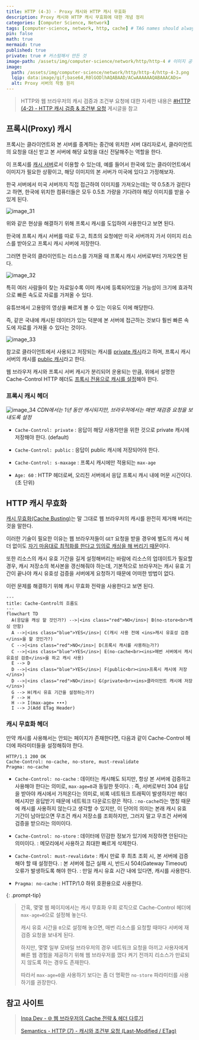 ```yaml
---
title: HTTP (4-3) - Proxy 캐시와 HTTP 캐시 무효화
description: Proxy 캐시와 HTTP 캐시 무효화에 대한 개념 정리
categories: [Computer Science, Network]
tags: [computer-science, network, http, cache] # TAG names should always be lowercase
pin: false
math: true
mermaid: true
published: true
private: true # 커스텀해서 만든 것
image-path: /assets/img/computer-science/network/http/http-4 # 이미지 공통 경로 변수
image:
  path: /assets/img/computer-science/network/http/http-4/http-4-3.png
  lqip: data:image/gif;base64,R0lGODlhAQABAAD/ACwAAAAAAQABAAACADs=
  alt: Proxy 서버의 작동 원리
---
```


> HTTP와 웹 브라우저의 캐시 검증과 조건부 요청에 대한 자세한 내용은 [#HTTP (4-2) - HTTP 캐시 검증 & 조건부 요청][http-4-2] 게시글을 참고

## 프록시(Proxy) 캐시

프록시는 클라이언트와 본 서버를 중계하는 중간에 위치한 서버 대리자로서, 클라이언트의 요청을 대신 받고 본 서버에 해당 요청을 대신 전달해주는 역할을 한다.

이 프록시를 <ins>캐시 서버</ins>로서 이용할 수 있는데, 예를 들어서 한국에 있는 클라이언트에서 이미지가 필요한 상황이고, 해당 이미지의 본 서버가 미국에 있다고 가정해보자.

한국 서버에서 미국 서버까지 직접 접근하여 이미지를 가져오는데는 약 0.5초가 걸린다고 하면, 한국에 위치한 컴퓨터들은 모두 0.5초 가량을 기다려야 해당 이미지를 받을 수 있게 된다.

![image_31][image_31]

위와 같은 현상을 해결하기 위해 프록시 캐시를 도입하여 사용한다고 보면 된다.

한국에 프록시 캐시 서버를 따로 두고, 최초의 요청에만 미국 서버까지 가서 이미지 리소스를 받아오고 프록시 캐시 서버에 저장한다.

그러면 한국의 클라이언트는 리소스를 가져올 때 프록시 캐시 서버로부터 가져오면 된다.

![image_32][image_32]

특히 여러 사람들이 찾는 자료일수록 이미 캐시에 등록되어있을 가능성이 크기에 효과적으로 빠른 속도로 자료를 가져올 수 있다.

유튜브에서 고용량의 영상을 빠르게 볼 수 있는 이유도 이에 해당한다.

즉, 같은 국내에 캐시된 데이터가 있는 덕분에 본 서버에 접근하는 것보다 훨씬 빠른 속도에 자료를 가져올 수 있다는 것이다.

![image_33][image_33]

참고로 클라이언트에서 사용되고 저장되는 캐시를 <ins class="red">private 캐시</ins>라고 하며, 프록시 캐시 서버의 캐시를 <ins class="blue">public 캐시</ins>라고 한다.

웹 브라우저 캐시와 프록시 서버 캐시가 분리되어 운용되는 만큼, 위에서 설명한 Cache-Control HTTP 헤더도 <ins>프록시 전용으로 캐시를 설정</ins>해야 한다.

### 프록시 캐시 헤더

![image_34][image_34]
_CDN에서는 1년 동안 캐시되지만, 브라우저에서는 매번 재검증 요청을 보내도록 설정_

- `Cache-Control: private`
  : 응답이 해당 사용자만을 위한 것으로 private 캐시에 저장해야 한다. (default)

- `Cache-Control: public`
  : 응답이 public 캐시에 저장되어야 한다.

- `Cache-Control: s-maxage`
  : 프록시 캐시에만 적용되는 `max-age`

- `Age: 60`
  : HTTP 헤더로써, 오리진 서버에서 응답 프록시 캐시 내에 머문 시간이다.(초 단위)

## HTTP 캐시 무효화

<ins>캐시 무효화(Cache Busting)</ins>는 말 그대로 웹 브라우저의 캐시를 완전히 제거해 버리는 것을 말한다.

이러한 기술이 필요한 이유는 웹 브라우저들이 `GET` 요청을 받을 경우에 별도의 캐시 헤더 없이도 <ins class="red">자기 마음대로 최적화를 한다고 임의로 캐싱을 해 버리기 때문</ins>이다.

또한 리소스의 캐시 유효 기간을 길게 설정해버리는 바람에 리소스의 업데이트가 필요할 경우, 캐시 저장소의 복사본을 갱신해줘야 하는데, 기본적으로 브라우저는 캐시 유효 기간이 끝나야 캐시 유효성 검증을 서버에게 요청하기 때문에 어떠한 방법이 없다.

이런 문제를 해결하기 위해 캐시 무효화 전략을 사용한다고 보면 된다.

```mermaid
---
title: Cache-Control의 흐름도
---
flowchart TD
  A(응답을 캐싱 할 것인가?) -->|<ins class="red">NO</ins>| B(no-store<br>캐싱 안함)
  A -->|<ins class="blue">YES</ins>| C(캐시 사용 전에 <ins>캐시 유효성 검증</ins>을 할 것인가?)
  C -->|<ins class="red">NO</ins>| D(프록시 캐시를 사용하는가?)
  C -->|<ins class="blue">YES</ins>| E(no-cache<br><ins>매번 서버에서 캐시 유효성 검증</ins>을 하고 캐시 사용)
  E --> D
  D -->|<ins class="blue">YES</ins>| F(public<br><ins>프록시 캐시에 저장</ins>)
  D -->|<ins class="red">NO</ins>| G(private<br><ins>클라이언트 캐시에 저장</ins>)
  G --> H(캐시 유효 기간을 설정하는가?)
  F --> H
  H --> I(max-age= ∙∙∙)
  I --> J(Add ETag Header)
```

### 캐시 무효화 헤더

만약 캐시를 사용해서는 안되는 페이지가 존재한다면, 다음과 같이 Cache-Control 헤더에 파라미터들을 설정해줘야 한다.

```http
HTTP/1.1 200 OK
Cache-Control: no-cache, no-store, must-revalidate
Pragma: no-cache
```

- `Cache-Control: no-cache`
  : 데이터는 캐시해도 되지만, 항상 본 서버에 검증하고 사용해야 한다는 의미로, `max-age=0`과 동일한 뜻이다.
  : 즉, 서버로부터 304 응답을 받아야 캐시에서 가져온다는 의미로, 비록 네트워크 트래픽이 발생하지만 헤더 메시지만 응답받기 때문에 네트워크 다운로드량은 적다.
  : `no-cache`라는 명칭 때문에 캐시를 사용하지 않는다고 생각할 수 있지만, 이 단어의 의미는 본래 캐시 유효 기간이 남아있으면 무조건 캐시 저장소를 조회하지만, 그러지 말고 무조건 서버에 검증을 받으라는 의미이다.

- `Cache-Control: no-store`
  : 데이터에 민감한 정보가 있기에 저장하면 안된다는 의미이다.
  : 메모리에서 사용하고 최대한 빠르게 삭제한다.

- `Cache-Control: must-revalidate`
  : 캐시 만료 후 최초 조회 시, 본 서버에 검증해야 할 때 설정한다.
  : 본 서버에 접근 실패 시, 반드시 504(Gateway Timeout) 오류가 발생하도록 해야 한다.
  : 만일 캐시 유효 시간 내에 있다면, 캐시를 사용한다.

- `Pragma: no-cache`
  : HTTP/1.0 하위 호환용으로 사용한다.

{: .prompt-tip}

> 간혹, 몇몇 웹 페이지에서는 캐시 무효화 우회 로직으로 Cache-Control 헤더에 `max-age=0`으로 설정해 놓는다.
>
> 캐시 유효 시간을 `0`으로 설정해 놓으면, 매번 리소스를 요청할 때마다 서버에 재검증 요청을 보내게 된다.
>
> 하지만, 몇몇 일부 모바일 브라우저의 경우 네트워크 요청을 아끼고 사용자에게 빠른 웹 경험을 제공하기 위해 웹 브라우저를 껐다 켜기 전까지 리소스가 만료되지 않도록 하는 경우도 존재한다.
>
> 따라서 `max-age=0`을 사용하기 보다는 좀 더 명확한 `no-store` 파라미터를 사용하기를 권장한다.

## 참고 사이트

> [Inpa Dev - 🌐 웹 브라우저의 Cache 전략 & 헤더 다루기][ref_site_1]
>
> [Semantics - HTTP (7) - 캐시와 조건부 요청 (Last-Modified / ETag)][ref_site_2]

<!-- 이미지 -->

[image_1]: {{page.image-path}}/http-4_1.png
[image_2]: {{page.image-path}}/http-4_2.png
[image_3]: {{page.image-path}}/http-4_3.png
[image_4]: {{page.image-path}}/http-4_4.png
[image_5]: {{page.image-path}}/http-4_5.png
[image_6]: {{page.image-path}}/http-4_6.png
[image_7]: {{page.image-path}}/http-4_7.png
[image_8]: {{page.image-path}}/http-4_8.png
[image_9]: {{page.image-path}}/http-4_9.png
[image_10]: {{page.image-path}}/http-4_10.png
[image_11_dark]: {{page.image-path}}/http-4_11_dark.png
[image_12_dark]: {{page.image-path}}/http-4_12_dark.png
[image_11_light]: {{page.image-path}}/http-4_11_light.png
[image_12_light]: {{page.image-path}}/http-4_12_light.png
[image_13]: {{page.image-path}}/http-4_13.png
[image_14]: {{page.image-path}}/http-4_14.png
[image_15]: {{page.image-path}}/http-4_15.png
[image_16]: {{page.image-path}}/http-4_16.png
[image_17]: {{page.image-path}}/http-4_17.png
[image_18]: {{page.image-path}}/http-4_18.png
[image_19]: {{page.image-path}}/http-4_19.png
[image_20]: {{page.image-path}}/http-4_20.png
[image_21]: {{page.image-path}}/http-4_21.png
[image_22]: {{page.image-path}}/http-4_22.png
[image_23]: {{page.image-path}}/http-4_23.png
[image_23_dark]: {{page.image-path}}/http-4_23_dark.png
[image_23_light]: {{page.image-path}}/http-4_23_light.png
[image_24]: {{page.image-path}}/http-4_24.png
[image_25]: {{page.image-path}}/http-4_25.png
[image_26]: {{page.image-path}}/http-4_26.png
[image_27]: {{page.image-path}}/http-4_27.png
[image_28]: {{page.image-path}}/http-4_28.png
[image_29]: {{page.image-path}}/http-4_29.png
[image_30]: {{page.image-path}}/http-4_30.png
[image_31]: {{page.image-path}}/http-4_31.png
[image_32]: {{page.image-path}}/http-4_32.png
[image_33]: {{page.image-path}}/http-4_33.png
[image_34]: {{page.image-path}}/http-4_34.png
[image_35]: {{page.image-path}}/http-4_35.png
[image_36]: {{page.image-path}}/http-4_36.png
[image_37]: {{page.image-path}}/http-4_37.png
[image_38]: {{page.image-path}}/http-4_38.png
[image_39]: {{page.image-path}}/http-4_39.png

<!-- 블로그 게시글 -->

[http-4-2]: {{site.url}}/posts/http-4-2

<!-- 참고 사이트 -->

[ref_site_1]: https://inpa.tistory.com/entry/HTTP-%F0%9F%8C%90-%EC%9B%B9-%EB%B8%8C%EB%9D%BC%EC%9A%B0%EC%A0%80%EC%9D%98-%EC%BA%90%EC%8B%9C-%EC%A0%84%EB%9E%B5-Cache-Headers-%EB%8B%A4%EB%A3%A8%EA%B8%B0
[ref_site_2]: https://velog.io/@neity16/HTTP-7-%EC%BA%90%EC%8B%9C%EC%99%80-%EC%A1%B0%EA%B1%B4%EB%B6%80-%EC%9A%94%EC%B2%AD-Last-Modified-ETag

